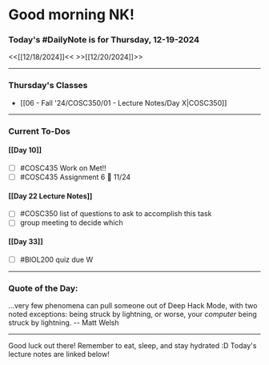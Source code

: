 # Good morning NK!
### Today's #DailyNote is for  Thursday, 12-19-2024

<<[[12/18/2024]]<<                \>>[[12/20/2024]]>>

------------
### Thursday's Classes
- [[06 - Fall '24/COSC350/01 - Lecture Notes/Day X|COSC350]]


------------
### Current To-Dos
#### [[Day 10]]
- [ ] #COSC435 Work on Met!!
- [ ] #COSC435 Assignment 6 📅 11/24
#### [[Day 22 Lecture Notes]]
- [ ] #COSC350 list of questions to ask to accomplish this task
- [ ] group meeting to decide which 
#### [[Day 33]]
- [ ] #BIOL200 quiz due W

----------
### Quote of the Day:

 ...very few phenomena can pull someone out of Deep Hack Mode, with two
noted exceptions: being struck by lightning, or worse, your *computer*
being struck by lightning.
	-- Matt Welsh

-------
Good luck out there! Remember to eat, sleep, and stay hydrated :D
Today's lecture notes are linked below!